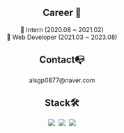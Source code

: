<br><br>
<h2 align="center"> Career 👋</h3>
<p align="center">
🔭 Intern (2020.08 ~ 2021.02)<br>
🔭 Web Developer (2021.03 ~ 2023.08)
</p>

<h2 align="center"> Contact📭</h3>
<p align="center">
alsgp0877@naver.com
</p>

<!-- <h2 align="center"> Full-Stack🛠</h3>
<h3 align="center"> BackEnd</h3>
<p align="center">
<img src="https://img.shields.io/badge/Java-007396?style=flat-square&logo=Java&logoColor=white"/></a>&nbsp;
<img src="https://img.shields.io/badge/JSP-007396?style=flat-square&logo=Java&logoColor=white"/></a>&nbsp;
<img src="https://img.shields.io/badge/Servlet-6DB33F?style=flat-square&logo=Servlet&logoColor=white"/></a>&nbsp;
</p> --!>

<h2 align="center"> Stack🛠</h2>
<p align="center">
<img src="https://img.shields.io/badge/JavaScript-F7DF1E?style=flat-square&logo=JavaScript&logoColor=black"/></a>&nbsp;
<img src="https://img.shields.io/badge/TypeScript-0000FF?style=flat-square&logo=TypeScript&logoColor=white"/></a>&nbsp;
<img src="https://img.shields.io/badge/Linux-FCC624?style=flat-square&logo=Linux&logoColor=white"/>
</p>

<!-- <h3 align="center"> Server</h3>
<p align="center">
<img src="https://img.shields.io/badge/Linux-FCC624?style=flat-square&logo=Linux&logoColor=white"/>&nbsp;
<img src="https://img.shields.io/badge/Apache Tomcat-F8DC75?style=flat-square&logo=Apache Tomcat&logoColor=black"/>&nbsp;
<img src="https://img.shields.io/badge/CentOS-262577?style=flat-square&logo=CentOS&logoColor=white">&nbsp;
</p> --!>

<!-- p align="center">
  <a href="#"><img src="https://github-readme-stats.vercel.app/api?username=alsgp0877"/></a>
</p --!>
